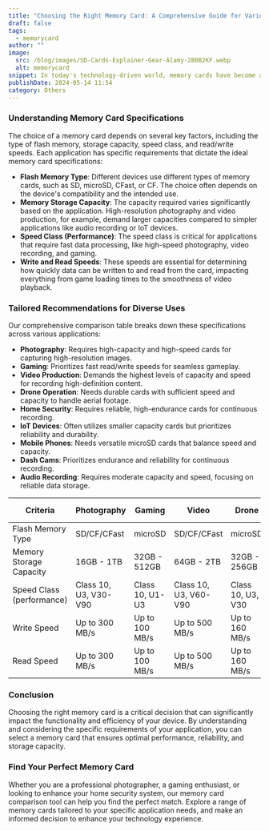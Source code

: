 ```yaml
---
title: "Choosing the Right Memory Card: A Comprehensive Guide for Various Applications"
draft: false
tags:
  - memorycard
author: ""
image:
  src: /blog/images/SD-Cards-Explainer-Gear-Alamy-2B0B2KF.webp
  alt: memorycard
snippet: In today's technology-driven world, memory cards have become an essential component across a wide range of applications. From photography and gaming to home security and IoT devices, selecting the right memory card is crucial for optimal performance and reliability. This guide, accompanied by a detailed comparison table, provides insights into choosing the best memory card for different needs.
publishDate: 2024-05-14 11:54
category: Others
---
```

### **Understanding Memory Card Specifications**

The choice of a memory card depends on several key factors, including the type of flash memory, storage capacity, speed class, and read/write speeds. Each application has specific requirements that dictate the ideal memory card specifications:

- **Flash Memory Type**: Different devices use different types of memory cards, such as SD, microSD, CFast, or CF. The choice often depends on the device's compatibility and the intended use.
- **Memory Storage Capacity**: The capacity required varies significantly based on the application. High-resolution photography and video production, for example, demand larger capacities compared to simpler applications like audio recording or IoT devices.
- **Speed Class (Performance)**: The speed class is critical for applications that require fast data processing, like high-speed photography, video recording, and gaming.
- **Write and Read Speeds**: These speeds are essential for determining how quickly data can be written to and read from the card, impacting everything from game loading times to the smoothness of video playback.

### **Tailored Recommendations for Diverse Uses**

Our comprehensive comparison table breaks down these specifications across various applications:

- **Photography**: Requires high-capacity and high-speed cards for capturing high-resolution images.
- **Gaming**: Prioritizes fast read/write speeds for seamless gameplay.
- **Video Production**: Demands the highest levels of capacity and speed for recording high-definition content.
- **Drone Operation**: Needs durable cards with sufficient speed and capacity to handle aerial footage.
- **Home Security**: Requires reliable, high-endurance cards for continuous recording.
- **IoT Devices**: Often utilizes smaller capacity cards but prioritizes reliability and durability.
- **Mobile Phones**: Needs versatile microSD cards that balance speed and capacity.
- **Dash Cams**: Prioritizes endurance and reliability for continuous recording.
- **Audio Recording**: Requires moderate capacity and speed, focusing on reliable data storage.



| Criteria | Photography | Gaming | Video | Drone | Home Security | IoT | Mobile Phone | Dash Cam | Audio Recording |
| --- | --- | --- | --- | --- | --- | --- | --- | --- | --- |
| Flash Memory Type | SD/CF/CFast | microSD | SD/CF/CFast | microSD | microSD | SD/microSD | microSD | microSD | SD/microSD |
| Memory Storage Capacity | 16GB - 1TB | 32GB - 512GB | 64GB - 2TB | 32GB - 256GB | 32GB - 256GB | 4GB - 64GB | 16GB - 1TB | 32GB - 256GB | 8GB - 128GB |
| Speed Class (performance) | Class 10, U3, V30-V90 | Class 10, U1-U3 | Class 10, U3, V60-V90 | Class 10, U3, V30 | Class 10, U1-U3 | Class 10, U1 | Class 10, U1-U3 | Class 10, U3, V30 | Class 10, U1 |
| Write Speed | Up to 300 MB/s | Up to 100 MB/s | Up to 500 MB/s | Up to 160 MB/s | Up to 90 MB/s | Up to 85 MB/s | Up to 100 MB/s | Up to 100 MB/s | Up to 95 MB/s |
| Read Speed | Up to 300 MB/s | Up to 100 MB/s | Up to 500 MB/s | Up to 160 MB/s | Up to 90 MB/s | Up to 85 MB/s | Up to 100 MB/s | Up to 100 MB/s | Up to 95 MB/s |

### **Conclusion**

Choosing the right memory card is a critical decision that can significantly impact the functionality and efficiency of your device. By understanding and considering the specific requirements of your application, you can select a memory card that ensures optimal performance, reliability, and storage capacity.

### **Find Your Perfect Memory Card**

Whether you are a professional photographer, a gaming enthusiast, or looking to enhance your home security system, our memory card comparison tool can help you find the perfect match. Explore a range of memory cards tailored to your specific application needs, and make an informed decision to enhance your technology experience.
